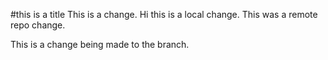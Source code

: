 #this is a title
This is a change.
Hi this is a local change.
This was a remote repo change.

This is a change being made to the branch.

